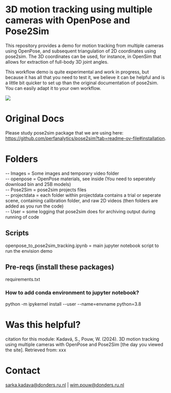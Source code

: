 ﻿# 3D motion tracking using multiple cameras with OpenPose and Pose2Sim

This repository provides a demo for motion tracking from multiple cameras using OpenPose, and subsequent triangulation of 2D coordinates using pose2sim. The 3D coordinates can be used, for instance, in OpenSim that allows for extraction of full-body 3D joint angles.

This workflow demo is quite experimental and work in progress, but because it has all that you need to test it, we believe it can be helpful and is a little bit quicker to set up than the original documentation of pose2sim. You can easily adapt it to your own workflow. 

<img src = /Images/pose2sim.gif  >

# Original Docs
Please study pose2sim package that we are using here: https://github.com/perfanalytics/pose2sim?tab=readme-ov-file#installation.

# Folders
-- Images = Some images and temporary video folder <br> 
-- openpose = OpenPose materials, see inside (You need to seperately download bin and 25B models) <br> 
-- Pose2Sim = pose2sim projects files <br> 
-- projectdata = each folder within projectdata contains a trial or seperate scene, containing calibration folder, and raw 2D videos (then folders are added as you run the code) <br> 
-- User = some logging that pose2sim does for archiving output during running of code <br> 

## Scripts
openpose_to_pose2sim_tracking.ipynb = main jupyter notebook script to run the envision demo

## Pre-reqs (install these packages)
requirements.txt 

### How to add conda environment to jupyter notebook?
python -m ipykernel install --user --name=envname python=3.8 

# Was this helpful?

citation for this module: Kadavá, S., Pouw, W. (2024). 3D motion tracking using multiple cameras with OpenPose and Pose2Sim [the day you viewed the site]. Retrieved from: xxx

# Contact

sarka.kadava@donders.ru.nl | wim.pouw@donders.ru.nl
